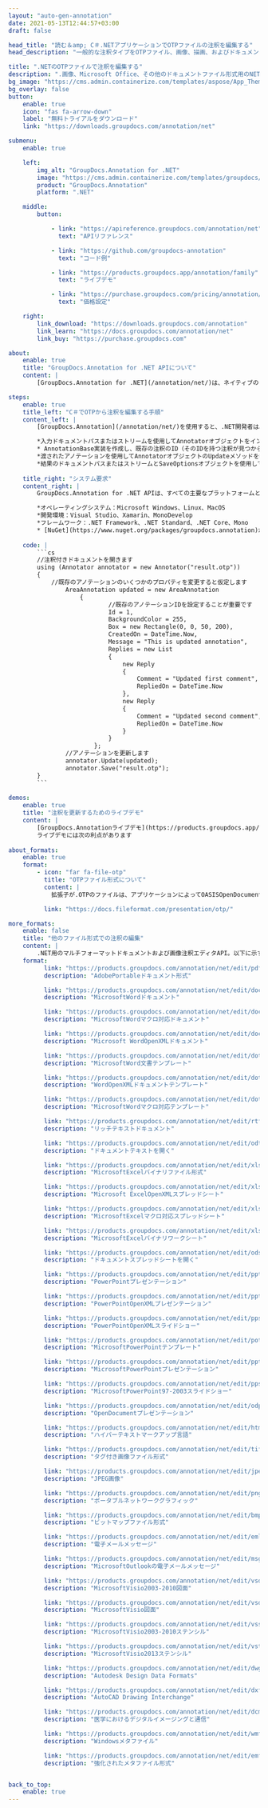 ```yaml
---
layout: "auto-gen-annotation"
date: 2021-05-13T12:44:57+03:00
draft: false

head_title: "読む＆amp; C＃.NETアプリケーションでOTPファイルの注釈を編集する"
head_description: "一般的な注釈タイプをOTPファイル、画像、描画、およびドキュメントファイル形式に更新するC＃.NET注釈エディターAPI."

title: ".NETのOTPファイルで注釈を編集する"
description: ".画像、Microsoft Office、その他のドキュメントファイル形式用のNET注釈エディタ。次のような13種類の注釈を使用してドキュメントに注釈を付けます。エリア、テキスト、メモ、透かしなど."
bg_image: "https://cms.admin.containerize.com/templates/aspose/App_Themes/V3/images/bg/header1.png"
bg_overlay: false
button:
    enable: true
    icon: "fas fa-arrow-down"
    label: "無料トライアルをダウンロード"
    link: "https://downloads.groupdocs.com/annotation/net"

submenu:
    enable: true

    left:
        img_alt: "GroupDocs.Annotation for .NET"
        image: "https://cms.admin.containerize.com/templates/groupdocs/images/product-logos/90x90-noborder/groupdocs-annotation-net.png"
        product: "GroupDocs.Annotation"
        platform: ".NET"

    middle:
        button:

            - link: "https://apireference.groupdocs.com/annotation/net"
              text: "APIリファレンス"

            - link: "https://github.com/groupdocs-annotation"
              text: "コード例"

            - link: "https://products.groupdocs.app/annotation/family"
              text: "ライブデモ"

            - link: "https://purchase.groupdocs.com/pricing/annotation/net"
              text: "価格設定"

    right:
        link_download: "https://downloads.groupdocs.com/annotation"
        link_learn: "https://docs.groupdocs.com/annotation/net"
        link_buy: "https://purchase.groupdocs.com"

about:
    enable: true
    title: "GroupDocs.Annotation for .NET APIについて"
    content: |
        [GroupDocs.Annotation for .NET](/annotation/net/)は、ネイティブの.NET注釈管理およびエディターAPIであり、画像およびドキュメントファイル形式から注釈を読み取り、追加、更新、削除、および抽出します。ユーザーは、コメント、メモ、コメント、およびPDF、HTML、Word、Excel、Visioダイアグラム、プレゼンテーション、図面、画像、およびその他の多くのファイル形式のテキスト、グラフィックス、透かしなどのさまざまな注釈タイプを簡単に更新できます。注釈処理機能は、インポートされたドキュメントから注釈を正確に読み取ることができ、カスタマイズを実装した後、元のファイル形式または目的のファイル形式にエクスポートして戻すことができます。

steps:
    enable: true
    title_left: "C＃でOTPから注釈を編集する手順"
    content_left: |
        [GroupDocs.Annotation](/annotation/net/)を使用すると、.NET開発者は、いくつかの簡単な手順を実装することで、アプリケーション内のOTPファイルから注釈の詳細を簡単に編集できます。

        *入力ドキュメントパスまたはストリームを使用してAnnotatorオブジェクトをインスタンス化します。
        * AnnotationBase実装を作成し、既存の注釈のID（そのIDを持つ注釈が見つからない場合、何も変更されない）または注釈のパスリスト（既存の注釈はすべて削除されます）を設定します。
        *渡されたアノテーションを使用してAnnotatorオブジェクトのUpdateメソッドを呼び出します。
        *結果のドキュメントパスまたはストリームとSaveOptionsオブジェクトを使用してSaveメソッドを呼び出します。
        
    title_right: "システム要求"
    content_right: |
        GroupDocs.Annotation for .NET APIは、すべての主要なプラットフォームとオペレーティングシステムでサポートされています。以下のコードを実行する前に、システムに次の前提条件がインストールされていることを確認してください。

        *オペレーティングシステム：Microsoft Windows、Linux、MacOS
        *開発環境：Visual Studio、Xamarin、MonoDevelop
        *フレームワーク：.NET Framework、.NET Standard、.NET Core、Mono
        * [NuGet](https://www.nuget.org/packages/groupdocs.annotation)から最新バージョンのGroupDocs.Annotationfor.NETをダウンロードします。
        
    code: |
        ```cs
        //注釈付きドキュメントを開きます
        using (Annotator annotator = new Annotator("result.otp"))
        {
        	//既存のアノテーションのいくつかのプロパティを変更すると仮定します
                AreaAnnotation updated = new AreaAnnotation
                	{
                            //既存のアノテーションIDを設定することが重要です
                            Id = 1,
                            BackgroundColor = 255,
                            Box = new Rectangle(0, 0, 50, 200),
                            CreatedOn = DateTime.Now,
                            Message = "This is updated annotation",
                            Replies = new List
                            {
                                new Reply
                                {
                                    Comment = "Updated first comment",
                                    RepliedOn = DateTime.Now
                                },
                                new Reply
                                {
                                    Comment = "Updated second comment",
                                    RepliedOn = DateTime.Now
                                }
                            }
                        };
                //アノテーションを更新します
                annotator.Update(updated);
                annotator.Save("result.otp");
        }
        ```
        
demos:
    enable: true
    title: "注釈を更新するためのライブデモ"
    content: |
        [GroupDocs.Annotationライブデモ](https://products.groupdocs.app/annotation/family)サイトにアクセスして、OTPファイルの注釈を今すぐ編集してください。  
        ライブデモには次の利点があります
        
about_formats:
    enable: true
    format:
        - icon: "far fa-file-otp"
          title: "OTPファイル形式について"
          content: |
            拡張子が.OTPのファイルは、アプリケーションによってOASISOpenDocument標準形式で作成されたプレゼンテーションテンプレートファイルを表します。このようなファイルのコンテンツには、テキスト、画像、形状、マルチメディアコンテンツ、トランジションエフェクト、およびその他のスライド要素を含むスライド形式のプレゼンテーション情報が含まれます。これらのテンプレートファイルは、テンプレート自体に保存されているスタイル情報に基づいて、新しいプレゼンテーションをすばやく作成するために使用されます。 OTPファイルは、OpenOfficeスイートに付属するImpressやMicrosoft PowerPointなど、いくつかの異なるアプリケーションで作成および保存できます。 OTPファイル形式は、MicrosoftPowerPointテンプレートファイルの.POTおよび.POTXに似ています。

          link: "https://docs.fileformat.com/presentation/otp/"

more_formats:
    enable: false
    title: "他のファイル形式での注釈の編集"
    content: |
        .NET用のマルチフォーマットドキュメントおよび画像注釈エディタAPI。以下に示すように、いくつかの一般的なファイル形式から注釈を更新します。
    format: 
          link: "https://products.groupdocs.com/annotation/net/edit/pdf/"
          description: "AdobePortableドキュメント形式"

          link: "https://products.groupdocs.com/annotation/net/edit/doc/"
          description: "MicrosoftWordドキュメント"

          link: "https://products.groupdocs.com/annotation/net/edit/docm/"
          description: "MicrosoftWordマクロ対応ドキュメント"

          link: "https://products.groupdocs.com/annotation/net/edit/docx/"
          description: "Microsoft WordOpenXMLドキュメント"

          link: "https://products.groupdocs.com/annotation/net/edit/dot/"
          description: "MicrosoftWord文書テンプレート"

          link: "https://products.groupdocs.com/annotation/net/edit/dotx/"
          description: "WordOpenXMLドキュメントテンプレート"

          link: "https://products.groupdocs.com/annotation/net/edit/dotm/"
          description: "MicrosoftWordマクロ対応テンプレート"

          link: "https://products.groupdocs.com/annotation/net/edit/rtf/"
          description: "リッチテキストドキュメント"

          link: "https://products.groupdocs.com/annotation/net/edit/odt/"
          description: "ドキュメントテキストを開く"

          link: "https://products.groupdocs.com/annotation/net/edit/xls/"
          description: "MicrosoftExcelバイナリファイル形式"

          link: "https://products.groupdocs.com/annotation/net/edit/xlsx/"
          description: "Microsoft ExcelOpenXMLスプレッドシート"

          link: "https://products.groupdocs.com/annotation/net/edit/xlsm/"
          description: "MicrosoftExcelマクロ対応スプレッドシート"

          link: "https://products.groupdocs.com/annotation/net/edit/xlsb/"
          description: "MicrosoftExcelバイナリワークシート"

          link: "https://products.groupdocs.com/annotation/net/edit/ods/"
          description: "ドキュメントスプレッドシートを開く"

          link: "https://products.groupdocs.com/annotation/net/edit/ppt/"
          description: "PowerPointプレゼンテーション"

          link: "https://products.groupdocs.com/annotation/net/edit/pptx/"
          description: "PowerPointOpenXMLプレゼンテーション"

          link: "https://products.groupdocs.com/annotation/net/edit/ppsx/"
          description: "PowerPointOpenXMLスライドショー"

          link: "https://products.groupdocs.com/annotation/net/edit/potm/"
          description: "MicrosoftPowerPointテンプレート"

          link: "https://products.groupdocs.com/annotation/net/edit/pptm/"
          description: "MicrosoftPowerPointプレゼンテーション"

          link: "https://products.groupdocs.com/annotation/net/edit/pps/"
          description: "MicrosoftPowerPoint97-2003スライドショー"

          link: "https://products.groupdocs.com/annotation/net/edit/odp/"
          description: "OpenDocumentプレゼンテーション"

          link: "https://products.groupdocs.com/annotation/net/edit/html/"
          description: "ハイパーテキストマークアップ言語"

          link: "https://products.groupdocs.com/annotation/net/edit/tiff/"
          description: "タグ付き画像ファイル形式"

          link: "https://products.groupdocs.com/annotation/net/edit/jpeg/"
          description: "JPEG画像"

          link: "https://products.groupdocs.com/annotation/net/edit/png/"
          description: "ポータブルネットワークグラフィック"

          link: "https://products.groupdocs.com/annotation/net/edit/bmp/"
          description: "ビットマップファイル形式"

          link: "https://products.groupdocs.com/annotation/net/edit/eml/"
          description: "電子メールメッセージ"

          link: "https://products.groupdocs.com/annotation/net/edit/msg/"
          description: "MicrosoftOutlookの電子メールメッセージ"

          link: "https://products.groupdocs.com/annotation/net/edit/vsd/"
          description: "MicrosoftVisio2003-2010図面"

          link: "https://products.groupdocs.com/annotation/net/edit/vsdx/"
          description: "MicrosoftVisio図面"

          link: "https://products.groupdocs.com/annotation/net/edit/vss/"
          description: "MicrosoftVisio2003-2010ステンシル"

          link: "https://products.groupdocs.com/annotation/net/edit/vst/"
          description: "MicrosoftVisio2013ステンシル"

          link: "https://products.groupdocs.com/annotation/net/edit/dwg/"
          description: "Autodesk Design Data Formats"

          link: "https://products.groupdocs.com/annotation/net/edit/dxf/"
          description: "AutoCAD Drawing Interchange"

          link: "https://products.groupdocs.com/annotation/net/edit/dcm/"
          description: "医学におけるデジタルイメージングと通信"

          link: "https://products.groupdocs.com/annotation/net/edit/wmf/"
          description: "Windowsメタファイル"

          link: "https://products.groupdocs.com/annotation/net/edit/emf/"
          description: "強化されたメタファイル形式"


back_to_top:
    enable: true
---
```

